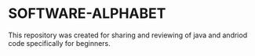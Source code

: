 # SOFTWARE-ALPHABET
This repository was created for sharing and reviewing of java and andriod code specifically for beginners.
